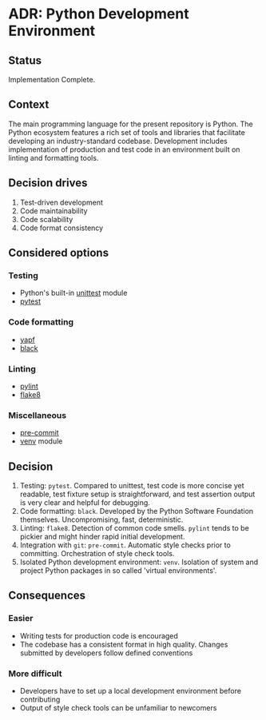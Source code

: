 # ADR: Python Development Environment

## Status

Implementation Complete.

## Context

The main programming language for the present repository is Python. The Python ecosystem features a rich set of tools and libraries that facilitate developing an industry-standard codebase. Development includes implementation of production and test code in an environment built on linting and formatting tools.

## Decision drives

1. Test-driven development
1. Code maintainability
1. Code scalability
1. Code format consistency

## Considered options

### Testing

- Python's built-in [unittest](https://docs.python.org/3.6/library/unittest.html) module
- [pytest](https://docs.pytest.org/en/latest/)

### Code formatting

- [yapf](https://github.com/google/yapf)
- [black](https://github.com/psf/black)

### Linting

- [pylint](http://pylint.pycqa.org/en/latest/)
- [flake8](https://flake8.pycqa.org/en/latest/index.html#quickstart)

### Miscellaneous

- [pre-commit](https://pre-commit.com/)
- [venv](https://docs.python.org/3.6/library/venv.html) module

## Decision

1. Testing: `pytest`. Compared to unittest, test code is more concise yet readable, test fixture setup is straightforward, and test assertion output is very clear and helpful for debugging.
1. Code formatting: `black`. Developed by the Python Software Foundation themselves. Uncompromising, fast, deterministic.
1. Linting: `flake8`. Detection of common code smells. `pylint` tends to be pickier and might hinder rapid initial development.
1. Integration with `git`: `pre-commit`. Automatic style checks prior to committing. Orchestration of style check tools.
1. Isolated Python development environment: `venv`. Isolation of system and project Python packages in so called 'virtual environments'.

## Consequences

### Easier

- Writing tests for production code is encouraged
- The codebase has a consistent format in high quality. Changes submitted by developers follow defined conventions

### More difficult

- Developers have to set up a local development environment before contributing
- Output of style check tools can be unfamiliar to newcomers
